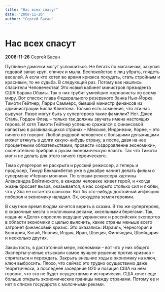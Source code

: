 ```yaml
---
title: "Нас всех спасут"
date: "2008-11-26"
author: "Сергей Басан"
---
```


# Нас всех спасут

**2008-11-26** Сергей Басан

Пугливые дамочки могут успокоиться. Не бегать по магазинам, закупая годовой запас круп, спичек и мыла. Беспокойство с лиц убрать, глядеть веселей. А если кто хотел во время кризиса похудеть, стать стройным и красивым, то не судьба. В следующий раз. Потому как нашлись спасители Человечества! Это новый кабинет министров президента США Барака Обамы. Так о них трубят умнейшие журналисты по всему миру. Вот список: глава Федерального резервного банка Нью-Йорка Тимоти Гейтнер; Ларри Саммерс, бывший министр финансов из администрации Билла Клинтона. Только есть сомнения, что эти нас выручат. Разве могут быть у супергероев такие фамилии? Нет. Джек Сталь, Гордон Флэш – только так должны звучать имена настоящих героев. И хотя Тимоти Гейтнер успешно сражался с финансовой напастью в развивающихся странах – Мексике, Индонезии, Корее, – это ничего не говорит. Любой рядовой человечек с большими деньжищами может втянуть в долги какую-нибудь страну, а после, давя на нее процентными обязательствами, провести «оздоровление экономики», окончательно прибрав к рукам экономическую власть. Так что Тимоти мог и не делать для этого ничего героического.

Тема супергероя не раскрыта и русский режиссер, а теперь и продюсер, Тимур Бекмамбетов уже в декабре начнет делать фильм о супермэне «Черная молния». По словам режиссера картины Александра Войтинского, в каждом человеке живет герой, и «когда жизнь бросает вызов, оказывается, в нас сокрыто столько сил и любви, что у Зла не остается шансов». Вот бы кто-нибудь достойный инфляцию поборол и экономику наладил. Эх, оскудела земля героями.

В смутное время людям хочется верить в сказки. В тех же супергероев, в сказочные места с молочными реками, кисельными берегами. Так, издание «Дело» опросило ведущих украинских и российских экспертов в области экономики с целью выяснить, какие страны меньше всего затронет финансовый кризис. Это оказались: Израиль, Черногория и Болгария, Китай, Япония, Индия, Иран, Швеция, Финляндия, Швейцария и несколько других.

Закрытость, в достаточной мере, экономики – вот что у них общего. Эксперты-ученые отыскали самое лучшее решение против кризиса – спрятаться и переждать. Закрыть внешние ходы в экономику на ключ, ключ выбросить. Плохо, что сейчас это трудно осуществимо даже теоретически, а последнее заседание G20 и позиция США на нем говорит, что это не будет осуществимо и исторически. США хочет еще больше открыть экономические границы между странами. Потому ее и нет в списке государств с молочными реками.
